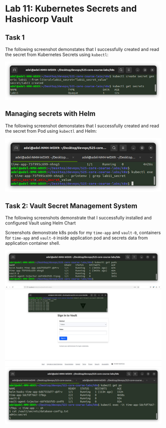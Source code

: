 # Lab 11: Kubernetes Secrets and Hashicorp Vault

## Task 1

The following screenshot demonstates that I successfully created and read the secret from
Kubernetes Secrets using `kubectl`:

![t11.jpg](t11.jpg)

## Managing secrets with Helm

The following screenshot demonstates that I successfully created and read the secret from Pod
using `kubectl` and Helm:

![t13.jpg](t13.jpg)

## Task 2: Vault Secret Management System

The following screenshots demonstrate that I successfully installed and configured Vault using Helm Chart

Screenshots demonstrate k8s pods for my `time-app` and `vault-0`, containers for `time-app` and `vault-0` inside application pod and secrets data from application container shell.

![t21.jpg](t21.jpg)
![t22.jpg](t22.jpg)
![t23.jpg](t23.jpg)

